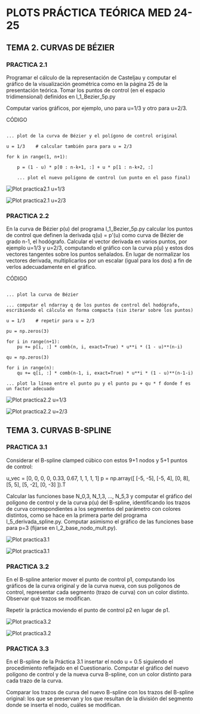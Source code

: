# PLOTS PRÁCTICA TEÓRICA MED 24-25

## TEMA 2. CURVAS DE BÉZIER

### PRACTICA 2.1

Programar el cálculo de la representación de Casteljau y computar el gráfico de la visualización geométrica como en la página 25 de la presentación teórica. Tomar los puntos de control (en el espacio tridimensional) definidos en l_1_Bezier_5p.py

Computar varios gráficos, por ejemplo, uno para u=1/3 y otro para u=2/3.

CÓDIGO

```# p es el ndarray con los n+1 puntos de control por filas, n=4

... plot de la curva de Bézier y el polígono de control original

u = 1/3    # calcular también para para u = 2/3

for k in range(1, n+1):

    p = (1 - u) * p[0 : n-k+1, :] + u * p[1 : n-k+2, :]

    ... plot el nuevo polígono de control (un punto en el paso final)
```

![Plot practica2.1 u=1/3](./Plots/Practica21_1.png)

![Plot practica2.1 u=2/3](./Plots/Practica21_2.png)

### PRACTICA 2.2

En la curva de Bézier p(u) del programa l_1_Bezier_5p.py calcular los puntos de control que definen la derivada q(u) = p'(u) como curva de Bézier de grado n-1, el hodógrafo. Calcular el vector derivada en varios puntos, por ejemplo u=1/3 y u=2/3, computando el gráfico con la curva p(u) y estos dos vectores tangentes sobre los puntos señalados. En lugar de normalizar los vectores derivada, multiplicarlos por un escalar (igual para los dos) a fin de verlos adecuadamente en el gráfico.

CÓDIGO

```# p es el ndarray con los n+1 puntos de control por filas, n=4

... plot la curva de Bézier

... computar el ndarray q de los puntos de control del hodógrafo, escribiendo el cálculo en forma compacta (sin iterar sobre los puntos)

u = 1/3    # repetir para u = 2/3

pu = np.zeros(3)

for i in range(n+1):
    pu += p[i, :] * comb(n, i, exact=True) * u**i * (1 - u)**(n-i)

qu = np.zeros(3)

for i in range(n):
    qu += q[i, :] * comb(n-1, i, exact=True) * u**i * (1 - u)**(n-1-i)

... plot la línea entre el punto pu y el punto pu + qu * f donde f es un factor adecuado
```

![Plot practica2.2 u=1/3](./Plots/Practica22_1.png)

![Plot practica2.2 u=2/3](./Plots/Practica22_2.png)

## TEMA 3. CURVAS B-SPLINE

### PRACTICA 3.1

Considerar el B-spline clamped cúbico con estos 9+1 nodos y 5+1 puntos de control:

u_vec = [0, 0, 0, 0, 0.33, 0.67, 1, 1, 1, 1]
p = np.array([ [-5, -5], [-5, 4], [0, 8], [5, 5], [5, -2], [0, -3] ]).T

Calcular las funciones base N_0,3, N_1,3, ..., N_5,3 y computar el gráfico del polígono de control y de la curva p(u) del B-spline, identificando los trazos de curva correspondientes a los segmentos del parámetro con colores distintos, como se hace en la primera parte del programa l_5_derivada_spline.py. Computar asimismo el gráfico de las funciones base para p=3 (fijarse en l_2_base_nodo_mult.py).

![Plot practica3.1](./Plots/Practica31_1.png)

![Plot practica3.1](./Plots/Practica31_2.png)

### PRACTICA 3.2

En el B-spline anterior mover el punto de control p1, computando los gráficos de la curva original y de la curva nueva, con sus polígonos de control, representar cada segmento (trazo de curva) con un color distinto. Observar qué trazos se modifican.

Repetir la práctica moviendo el punto de control p2 en lugar de p1.

![Plot practica3.2](./Plots/Practica32_1.png)

![Plot practica3.2](./Plots/Practica32_2.png)

### PRACTICA 3.3

En el B-spline de la Práctica 3.1 insertar el nodo u = 0.5 siguiendo el procedimiento reflejado en el Cuestionario. Computar el gráfico del nuevo polígono de control y de la nueva curva B-spline, con un color distinto para cada trazo de la curva.

Comparar los trazos de curva del nuevo B-spline con los trazos del B-spline original: los que se preservan y los que resultan de la división del segmento donde se inserta el nodo, cuáles se modifican.
